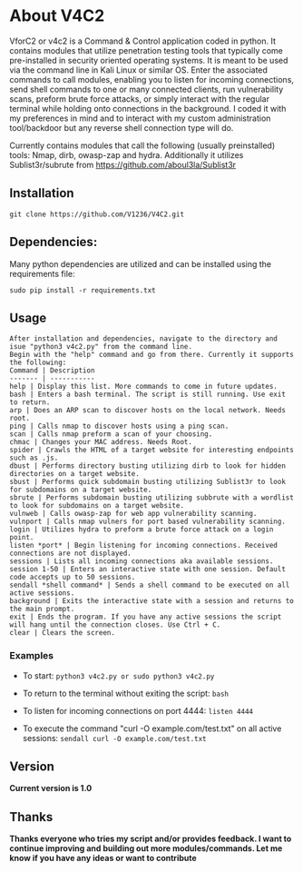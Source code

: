# About V4C2
VforC2 or v4c2 is a Command & Control application coded in python. It contains modules that utilize penetration testing tools that typically come pre-installed in security oriented operating systems. It is meant to be used via the command line in Kali Linux or similar OS. Enter the associated commands to call modules, enabling you to listen for incoming connections, send shell commands to one or many connected clients, run vulnerability scans, preform brute force attacks, or simply interact with the regular terminal while holding onto connections in the background. I coded it with my preferences in mind and to interact with my custom administration tool/backdoor but any reverse shell connection type will do.

Currently contains modules that call the following (usually preinstalled) tools: Nmap, dirb, owasp-zap and hydra.
Additionally it utilizes Sublist3r/subrute from https://github.com/aboul3la/Sublist3r

## Installation
```
git clone https://github.com/V1236/V4C2.git
```

## Dependencies:
Many python dependencies are utilized and can be installed using the requirements file:
```
sudo pip install -r requirements.txt
```

## Usage
```
After installation and dependencies, navigate to the directory and isue "python3 v4c2.py" from the command line.
Begin with the "help" command and go from there. Currently it supports the following:
Command | Description
------- | -----------
help | Display this list. More commands to come in future updates.
bash | Enters a bash terminal. The script is still running. Use exit to return.
arp | Does an ARP scan to discover hosts on the local network. Needs root.
ping | Calls nmap to discover hosts using a ping scan.
scan | Calls nmap preform a scan of your choosing.
chmac | Changes your MAC address. Needs Root.
spider | Crawls the HTML of a target website for interesting endpoints such as .js.
dbust | Performs directory busting utilizing dirb to look for hidden directories on a target website.
sbust | Performs quick subdomain busting utilizing Sublist3r to look for subdomains on a target website.
sbrute | Performs subdomain busting utilizing subbrute with a wordlist to look for subdomains on a target website.
vulnweb | Calls owasp-zap for web app vulnerability scanning.
vulnport | Calls nmap vulners for port based vulnerability scanning.
login | Utilizes hydra to preform a brute force attack on a login point.
listen *port* | Begin listening for incoming connections. Received connections are not displayed.
sessions | Lists all incoming connections aka available sessions.
session 1-50 | Enters an interactive state with one session. Default code accepts up to 50 sessions.
sendall *shell command* | Sends a shell command to be executed on all active sessions.
background | Exits the interactive state with a session and returns to the main prompt.
exit | Ends the program. If you have any active sessions the script will hang until the connection closes. Use Ctrl + C.
clear | Clears the screen.

```

### Examples
* To start:
``python3 v4c2.py or sudo python3 v4c2.py``

* To return to the terminal without exiting the script:
``bash``

* To listen for incoming connections on port 4444:
``listen 4444``

* To execute the command "curl -O example.com/test.txt" on all active sessions:
``sendall curl -O example.com/test.txt``

## Version
**Current version is 1.0**

## Thanks
**Thanks everyone who tries my script and/or provides feedback. I want to continue improving and building out more modules/commands. Let me know if you have any ideas or want to contribute**
